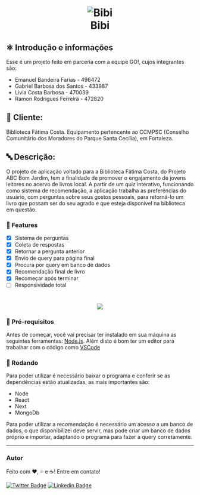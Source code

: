 <h1 align="center">
 <img alt="Bibi" title="#Bibi" src="https://user-images.githubusercontent.com/55772578/131390440-2f05d572-66fe-4e51-8150-c49e85d3cbb4.png" />
  <br/>
  Bibi
</h1>

<h2> ⚛ Introdução e informações</h2>

<p>Esse é um projeto feito em parceria com a equipe GO!, cujos integrantes são:</p>

<ul>
  <li>Emanuel Bandeira Farias - 496472</li>
  <li>Gabriel Barbosa dos Santos - 433987</li>
  <li>Livia Costa Barbosa - 470039</li>
  <li>Ramon Rodrigues Ferreira - 472820</li>
</ul>

<h2> 🤗 Cliente:</h2>
Biblioteca Fátima Costa. Equipamento pertencente ao CCMPSC (Conselho Comunitário dos Moradores do Parque Santa Cecília), em Fortaleza.

<h2> 🔤 Descrição:</h2>
O projeto de aplicação voltado para a Biblioteca Fátima Costa, do Projeto ABC Bom Jardim, tem a finalidade de promover o engajamento de jovens leitores no acervo de livros local. A partir de um quiz interativo, funcionando como sistema de recomendação, a aplicação trabalha as preferências do usuário, com perguntas sobre seus gostos pessoais, para retorná-lo um livro que possam ser do seu agrado e que esteja disponível na biblioteca em questão.

### 🦾 Features

- [x] Sistema de perguntas
- [x] Coleta de respostas
- [x] Retornar a pergunta anterior
- [x] Envio de query para página final 
- [x] Procura por query em banco de dados
- [x] Recomendação final de livro
- [x] Recomeçar após terminar
- [ ] Responsividade total

<h1 align="center">
  <img src="https://user-images.githubusercontent.com/55772578/131395276-2e37cefd-d6fa-41a1-9a7b-6e8ed2cf942b.png" />
</h1>

### 🎫 Pré-requisitos

Antes de começar, você vai precisar ter instalado em sua máquina as seguintes ferramentas:
[Node.js](https://nodejs.org/en/). 
Além disto é bom ter um editor para trabalhar com o código como [VSCode](https://code.visualstudio.com/)

### 🎲 Rodando

Para poder utilizar é necessário baixar o programa e conferir se as dependências estão atualizadas, as mais importantes são:

- Node
- React
- Next
- MongoDb

Para poder utilizar a recomendação é necessário um acesso a um banco de dados, o que disponibilizei deve servir, mas pode criar um banco de dados próprio e importar, adaptando o programa para fazer a query corretamente.

---
### Autor

Feito com ❤️, 💦 e ☕! Entre em contato!

[![Twitter Badge](https://img.shields.io/badge/-@TheSupereor-1ca0f1?style=flat-square&labelColor=1ca0f1&logo=twitter&logoColor=white&link=https://twitter.com/thesupereor)](https://twitter.com/thesupereor) 
[![Linkedin Badge](https://img.shields.io/badge/-Narciso-blue?style=flat-square&logo=Linkedin&logoColor=white&link=https://www.linkedin.com/in/narcisoferreira/)](https://www.linkedin.com/in/narcisoferreira/) 
